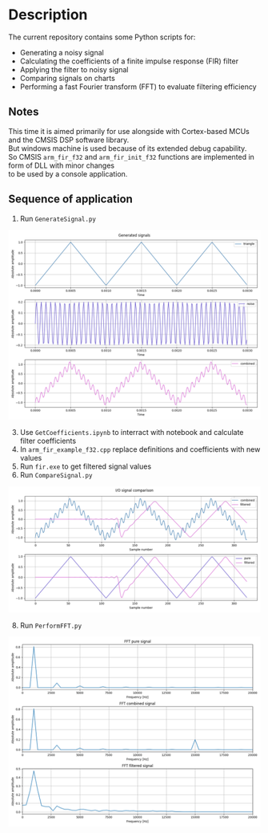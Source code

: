 # Description
The current repository contains some Python scripts for:
- Generating a noisy signal
- Calculating the coefficients of a finite impulse response (FIR) filter
- Applying the filter to noisy signal
- Comparing signals on charts
- Performing a fast Fourier transform (FFT) to evaluate filtering efficiency

## Notes
This time it is aimed primarily for use alongside with Cortex-based MCUs and the CMSIS DSP software library.  
But windows machine is used because of its extended debug capability.  
So CMSIS `arm_fir_f32` and `arm_fir_init_f32` functions are implemented in form of DLL with minor changes  
to be used by a console application.

## Sequence of application
1. Run `GenerateSignal.py`

![Generated Signals](Images/Signal/Generated.png)

3. Use `GetCoefficients.ipynb` to interract with notebook and calculate filter coefficients   
4. In `arm_fir_example_f32.cpp` replace definitions and coefficients with new values 
5. Run `fir.exe` to get filtered signal values
6. Run `CompareSignal.py`
   
![Signals comparison](Images/Signal/Comparison.png)

8. Run `PerformFFT.py`
   
![Signals FFT](Images/Signal/FFT.png)
